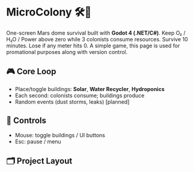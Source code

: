 # MicroColony 🛠️🌱
One-screen Mars dome survival built with **Godot 4 (.NET/C#)**. Keep O₂ / H₂O / Power above zero while 3 colonists consume resources. Survive 10 minutes. Lose if any meter hits 0. A simple game, this page is used for promational purposes along with version control.

## 🎮 Core Loop
- Place/toggle buildings: **Solar**, **Water Recycler**, **Hydroponics**
- Each second: colonists consume; buildings produce
- Random events (dust storms, leaks) [planned]

## 🧩 Controls
- Mouse: toggle buildings / UI buttons
- Esc: pause / menu

## 🗂 Project Layout

